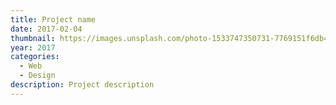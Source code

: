 ```yaml
---
title: Project name
date: 2017-02-04
thumbnail: https://images.unsplash.com/photo-1533747350731-7769151f6db4?ixlib=rb-0.3.5&ixid=eyJhcHBfaWQiOjEyMDd9&s=18f46f77b86a95c60dee7fbf65734f6d&auto=format&fit=crop&w=934&q=80
year: 2017
categories:
  - Web
  - Design
description: Project description
---
```


